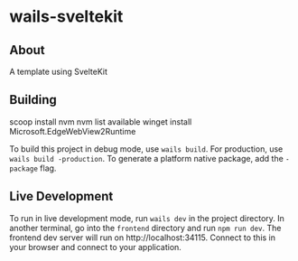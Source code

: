 # wails-sveltekit

## About

A template using SvelteKit

## Building

scoop install nvm
nvm list available
winget install Microsoft.EdgeWebView2Runtime

To build this project in debug mode, use `wails build`. For production, use `wails build -production`.
To generate a platform native package, add the `-package` flag.

## Live Development

To run in live development mode, run `wails dev` in the project directory. In another terminal, go into the `frontend`
directory and run `npm run dev`. The frontend dev server will run on http://localhost:34115. Connect to this
in your browser and connect to your application.
